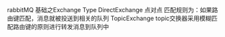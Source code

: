 rabbitMQ 基础之Exchange Type
DirectExchange 点对点  匹配规则为：如果路由键匹配，消息就被投送到相关的队列
TopicExchange  topic交换器采用模糊匹配路由键的原则进行转发消息到队列中
